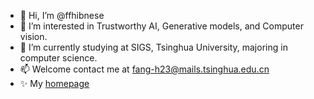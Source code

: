 - 👋 Hi, I’m @ffhibnese
- 👀 I’m interested in Trustworthy AI, Generative models, and Computer vision.
- 🌱 I’m currently studying at SIGS, Tsinghua University, majoring in computer science.
- 📫 Welcome contact me at fang-h23@mails.tsinghua.edu.cn
- ✨ My [homepage](https://ffhibnese.github.io/)

<!---
ffhibnese/ffhibnese is a ✨ special ✨ repository because its `README.md` (this file) appears on your GitHub profile.
You can click the Preview link to take a look at your changes.
--->
